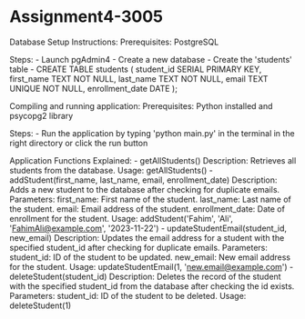 # Assignment4-3005
Database Setup Instructions:
Prerequisites: PostgreSQL

Steps: 
    - Launch pgAdmin4
    - Create a new database 
    - Create the 'students' table
        - CREATE TABLE students (
            student_id SERIAL PRIMARY KEY,
            first_name TEXT NOT NULL,
            last_name TEXT NOT NULL,
            email TEXT UNIQUE NOT NULL,
            enrollment_date DATE
        );


Compiling and running application:
Prerequisites: Python installed and psycopg2 library 

Steps: 
    - Run the application by typing 'python main.py' in the terminal in the right directory or click the run button


Application Functions Explained: 
    - getAllStudents()
        Description: Retrieves all students from the database.
        Usage: getAllStudents()
    - addStudent(first_name, last_name, email, enrollment_date)
        Description: Adds a new student to the database after checking for duplicate emails.
        Parameters:
            first_name: First name of the student.
            last_name: Last name of the student.
            email: Email address of the student.
            enrollment_date: Date of enrollment for the student.
        Usage: addStudent('Fahim', 'Ali', 'FahimAli@example.com', '2023-11-22')
    - updateStudentEmail(student_id, new_email)
        Description: Updates the email address for a student with the specified student_id after checking for duplicate emails.
        Parameters:
            student_id: ID of the student to be updated.
            new_email: New email address for the student.
        Usage: updateStudentEmail(1, 'new.email@example.com')
    - deleteStudent(student_id)
        Description: Deletes the record of the student with the specified student_id from the database after checking the id exists.
        Parameters:
            student_id: ID of the student to be deleted.
        Usage: deleteStudent(1)
